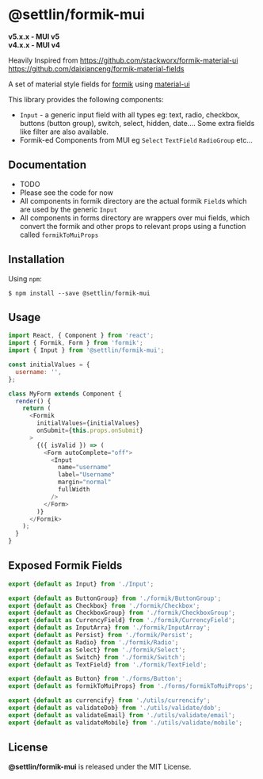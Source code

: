 # @settlin/formik-mui

**v5.x.x - MUI v5**  
**v4.x.x - MUI v4**

Heavily Inspired from
https://github.com/stackworx/formik-material-ui
https://github.com/daixianceng/formik-material-fields

A set of material style fields for [formik](https://github.com/jaredpalmer/formik) using [material-ui](https://github.com/mui-org/material-ui)

This library provides the following components:

- `Input` - a generic input field with all types eg: text, radio, checkbox, buttons (button group), switch, select, hidden, date.... Some extra fields like filter are also available.
- Formik-ed Components from MUI eg `Select` `TextField` `RadioGroup` etc...

## Documentation

- TODO
- Please see the code for now
- All components in formik directory are the actual formik `Field`s which are used by the generic `Input`
- All components in forms directory are wrappers over mui fields, which convert the formik and other props to relevant props using a function called `formikToMuiProps` 

## Installation

Using `npm`:

```
$ npm install --save @settlin/formik-mui
```

## Usage

```js
import React, { Component } from 'react';
import { Formik, Form } from 'formik';
import { Input } from '@settlin/formik-mui';

const initialValues = {
  username: '',
};

class MyForm extends Component {
  render() {
    return (
      <Formik
        initialValues={initialValues}
        onSubmit={this.props.onSubmit}
      >
        {({ isValid }) => (
          <Form autoComplete="off">
            <Input
              name="username"
              label="Username"
              margin="normal"
              fullWidth
            />
          </Form>
        )}
      </Formik>
    );
  }
}

```

## Exposed Formik Fields
```js
export {default as Input} from './Input';

export {default as ButtonGroup} from './formik/ButtonGroup';
export {default as Checkbox} from './formik/Checkbox';
export {default as CheckboxGroup} from './formik/CheckboxGroup';
export {default as CurrencyField} from './formik/CurrencyField';
export {default as InputArra} from './formik/InputArray';
export {default as Persist} from './formik/Persist';
export {default as Radio} from './formik/Radio';
export {default as Select} from './formik/Select';
export {default as Switch} from './formik/Switch';
export {default as TextField} from './formik/TextField';

export {default as Button} from './forms/Button';
export {default as formikToMuiProps} from './forms/formikToMuiProps';

export {default as currencify} from './utils/currencify';
export {default as validateDob} from './utils/validate/dob';
export {default as validateEmail} from './utils/validate/email';
export {default as validateMobile} from './utils/validate/mobile';
```

## License

**@settlin/formik-mui** is released under the MIT License.
